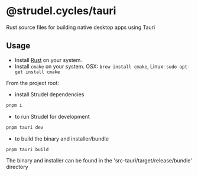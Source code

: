 # @strudel.cycles/tauri

Rust source files for building native desktop apps using Tauri

## Usage

- Install [Rust](https://rustup.rs/) on your system.
- Install `cmake` on your system. OSX: `brew install cmake`, Linux: `sudo apt-get install cmake`

From the project root:

- install Strudel dependencies

```js
pnpm i
```

- to run Strudel for development

```js
pnpm tauri dev
```

- to build the binary and installer/bundle

```js
pnpm tauri build
```

The binary and installer can be found in the 'src-tauri/target/release/bundle' directory
